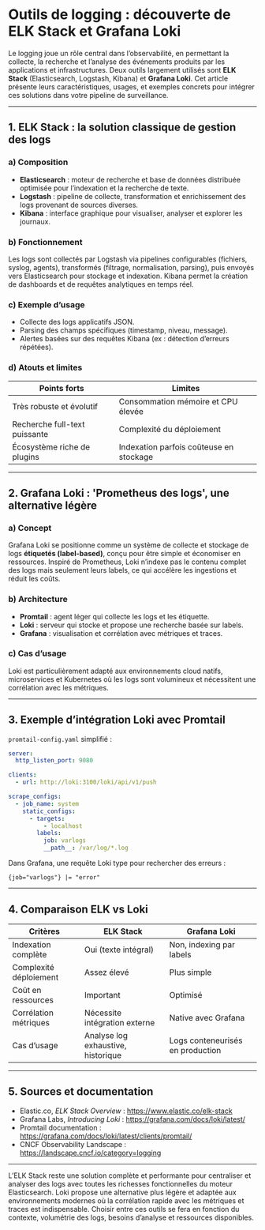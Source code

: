 # Outils de logging : découverte de ELK Stack et Grafana Loki

Le logging joue un rôle central dans l’observabilité, en permettant la collecte, la recherche et l’analyse des événements produits par les applications et infrastructures. Deux outils largement utilisés sont **ELK Stack** (Elasticsearch, Logstash, Kibana) et **Grafana Loki**. Cet article présente leurs caractéristiques, usages, et exemples concrets pour intégrer ces solutions dans votre pipeline de surveillance.

---

## 1. ELK Stack : la solution classique de gestion des logs

### a) Composition

- **Elasticsearch** : moteur de recherche et base de données distribuée optimisée pour l’indexation et la recherche de texte.  
- **Logstash** : pipeline de collecte, transformation et enrichissement des logs provenant de sources diverses.  
- **Kibana** : interface graphique pour visualiser, analyser et explorer les journaux.

### b) Fonctionnement

Les logs sont collectés par Logstash via pipelines configurables (fichiers, syslog, agents), transformés (filtrage, normalisation, parsing), puis envoyés vers Elasticsearch pour stockage et indexation. Kibana permet la création de dashboards et de requêtes analytiques en temps réel.

### c) Exemple d’usage

- Collecte des logs applicatifs JSON.  
- Parsing des champs spécifiques (timestamp, niveau, message).  
- Alertes basées sur des requêtes Kibana (ex : détection d’erreurs répétées).

### d) Atouts et limites

| Points forts                         | Limites                             |
|------------------------------------|-----------------------------------|
| Très robuste et évolutif            | Consommation mémoire et CPU élevée|
| Recherche full-text puissante       | Complexité du déploiement          |
| Écosystème riche de plugins         | Indexation parfois coûteuse en stockage |

---

## 2. Grafana Loki : 'Prometheus des logs', une alternative légère

### a) Concept

Grafana Loki se positionne comme un système de collecte et stockage de logs **étiquetés (label-based)**, conçu pour être simple et économiser en ressources. Inspiré de Prometheus, Loki n’indexe pas le contenu complet des logs mais seulement leurs labels, ce qui accélère les ingestions et réduit les coûts.

### b) Architecture

- **Promtail** : agent léger qui collecte les logs et les étiquette.  
- **Loki** : serveur qui stocke et propose une recherche basée sur labels.  
- **Grafana** : visualisation et corrélation avec métriques et traces.

### c) Cas d’usage

Loki est particulièrement adapté aux environnements cloud natifs, microservices et Kubernetes où les logs sont volumineux et nécessitent une corrélation avec les métriques.

---

## 3. Exemple d’intégration Loki avec Promtail

`promtail-config.yaml` simplifié :

```yaml
server:
  http_listen_port: 9080

clients:
  - url: http://loki:3100/loki/api/v1/push

scrape_configs:
  - job_name: system
    static_configs:
      - targets:
          - localhost
        labels:
          job: varlogs
          __path__: /var/log/*.log
```

Dans Grafana, une requête Loki type pour rechercher des erreurs :

```logql
{job="varlogs"} |= "error"
```

---

## 4. Comparaison ELK vs Loki

| Critères             | ELK Stack                         | Grafana Loki                      |
|----------------------|----------------------------------|----------------------------------|
| Indexation complète  | Oui (texte intégral)              | Non, indexing par labels         |
| Complexité déploiement | Assez élevé                     | Plus simple                      |
| Coût en ressources    | Important                        | Optimisé                        |
| Corrélation métriques | Nécessite intégration externe   | Native avec Grafana              |
| Cas d’usage           | Analyse log exhaustive, historique | Logs conteneurisés en production |

---

## 5. Sources et documentation

- Elastic.co, *ELK Stack Overview* : https://www.elastic.co/elk-stack  
- Grafana Labs, *Introducing Loki* : https://grafana.com/docs/loki/latest/  
- Promtail documentation : https://grafana.com/docs/loki/latest/clients/promtail/  
- CNCF Observability Landscape : https://landscape.cncf.io/category=logging  

---

L’ELK Stack reste une solution complète et performante pour centraliser et analyser des logs avec toutes les richesses fonctionnelles du moteur Elasticsearch. Loki propose une alternative plus légère et adaptée aux environnements modernes où la corrélation rapide avec les métriques et traces est indispensable. Choisir entre ces outils se fera en fonction du contexte, volumétrie des logs, besoins d’analyse et ressources disponibles.